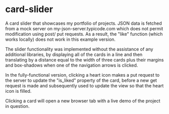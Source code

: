 # card-slider
A card slider that showcases my portfolio of projects. JSON data is fetched from a mock server on my-json-server.typicode.com which does not permit modification using post/ put requests. As a result, the "like" function (which works locally) does not work in this example version.

The slider functionality was implemented without the assistance of any additional libraries, by displaying all of the cards in a line and then translating by a distance equal to the width of three cards plus their margins and box-shadows when one of the navigation arrows is clicked.

In the fully-functional version, clicking a heart icon makes a put request to the server to update the "is_liked" property of the card, before a new get request is made and subsequently used to update the view so that the heart icon is filled.

Clicking a card will open a new browser tab with a live demo of the project in question.
